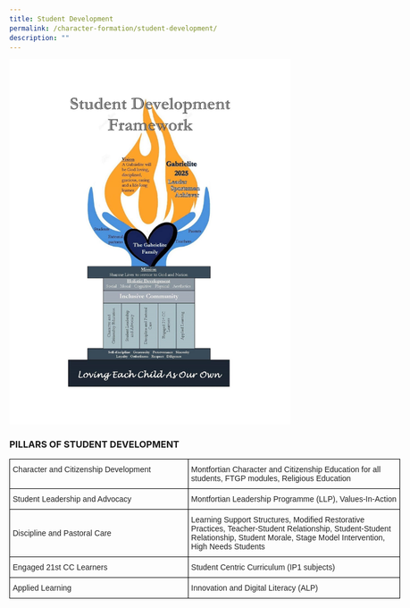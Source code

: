 ```yaml
---
title: Student Development
permalink: /character-formation/student-development/
description: ""
---
```

![](/images/SDT%20Framework%20version%201_Resized.jpeg)

### PILLARS OF STUDENT DEVELOPMENT

<style type="text/css">
.tg  {border-collapse:collapse;border-spacing:0;margin:0px auto;}
.tg td{border-color:black;border-style:solid;border-width:1px;font-family:Arial, sans-serif;font-size:14px;
  overflow:hidden;padding:10px 5px;word-break:normal;}
.tg th{border-color:black;border-style:solid;border-width:1px;font-family:Arial, sans-serif;font-size:14px;
  font-weight:normal;overflow:hidden;padding:10px 5px;word-break:normal;}
.tg .tg-vl7p{color:#222;text-align:left;vertical-align:middle}
.tg .tg-g1uo{color:#232323;text-align:left;vertical-align:top}
</style>
<table class="tg" style="undefined;table-layout: fixed; width: 700px">
<colgroup>
<col style="width: 320px">
<col style="width: 380px">
</colgroup>
<tbody>
  <tr>
    <td class="tg-g1uo"><span style="color:#232323">Character and Citizenship Development</span></td>
    <td class="tg-vl7p"><span style="color:#222;background-color:transparent">Montfortian Character and Citizenship Education for all students, FTGP modules, Religious Education</span></td>
  </tr>
  <tr>
    <td class="tg-vl7p"><span style="color:#222;background-color:transparent">Student Leadership and Advocacy</span><br></td>
    <td class="tg-vl7p"><span style="color:#222;background-color:transparent">Montfortian Leadership Programme (LLP), Values-In-Action</span></td>
  </tr>
  <tr>
    <td class="tg-vl7p"><span style="color:#222;background-color:transparent"> Discipline and Pastoral Care</span></td>
    <td class="tg-vl7p"><span style="color:#222;background-color:transparent">Learning Support Structures, Modified Restorative Practices, Teacher-Student Relationship, Student-Student Relationship, Student Morale, Stage Model Intervention, High Needs Students</span></td>
  </tr>
  <tr>
    <td class="tg-vl7p"><span style="color:#222;background-color:transparent"> Engaged 21st CC Learners</span></td>
    <td class="tg-vl7p"><span style="color:#222;background-color:transparent">Student Centric Curriculum (IP1 subjects)</span></td>
  </tr>
  <tr>
    <td class="tg-vl7p"><span style="color:#222;background-color:transparent"> Applied Learning</span></td>
    <td class="tg-vl7p"><span style="color:#222;background-color:transparent">Innovation and Digital Literacy (ALP)</span></td>
  </tr>
</tbody>
</table>